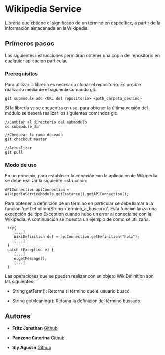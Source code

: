 # Wikipedia Service

Librería que obtiene el significado de un término en específico, a partir de la información almacenada en la Wikipedia. 

## Primeros pasos

Las siguientes instrucciones permitirán obtener una copia del repositorio en cualquier aplicacion particular.

### Prerequisitos

Para utilizar la libreria es necesario clonar el repositorio. Es posible realizarlo mediante el siguiente comando git:

```
git submodule add <URL del repositorio> <path_carpeta_destino>
```

Si la librería ya se encuentra en uso, para obtener la última versión del módulo se deberá realizar los siguientes comandos git: 

```
//Cambiar al directorio del submodulo 
cd submodule_dir 

//Chequear la rama deseada 
git checkout master 

//Actualizar
git pull
```

### Modo de uso

En un principio, para establecer la conexión con la aplicación de Wikipedia se debe realizar la siguiente instrucción: 

```
APIConnection apiConnection = WikipediaServiceModule.getInstance().getAPIConnection(); 
```

Para obtener la definición de un término en particular se debe llamar a la función 'getDefinition(String <termino_a_buscar>)'. Esta función lanza una excepción del tipo Exception cuando hubo un error al conectarse con la Wikipedia. A continuación se muestra un ejemplo de como se utilizaría: 

```
 try{
	[...]
	WikiDefinition def = apiConnection.getDefinition("hola");
	[...]
 }
 catch (Exception e) {
	[...] 
	e.getMessage();
	[...]
 }
```

Las operaciones que se pueden realizar con un objeto WikiDefinition son las siguientes: 

* String getTerm(): Retorna el término que el usuario buscó. 

* String getMeaning(): Retorna la definición del término buscado. 
	
## Autores

* **Fritz Jonathan** [Github](https://github.com/jonifritz)

* **Panzone Caterina** [Github](https://github.com/Caterina-Panzone)

* **Sly Agustin** [Github](https://github.com/Sly-Agustin)




